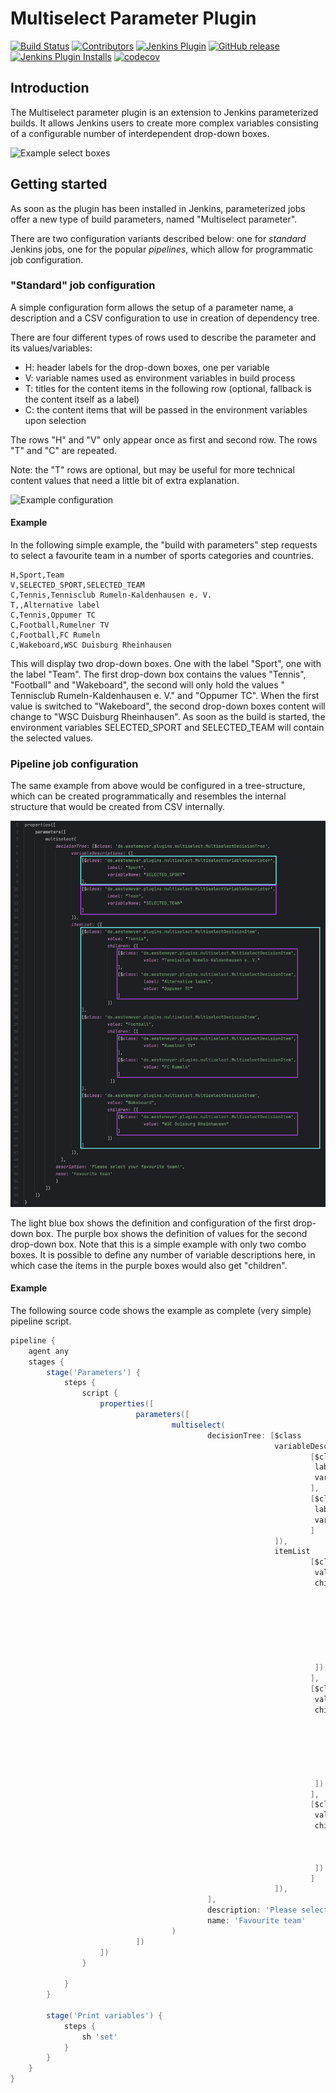 # Multiselect Parameter Plugin

[![Build Status](https://ci.jenkins.io/job/Plugins/job/multiselect-parameter-plugin/job/main/badge/icon)](https://ci.jenkins.io/job/Plugins/job/multiselect-parameter-plugin/job/main/)
[![Contributors](https://img.shields.io/github/contributors/jenkinsci/multiselect-parameter-plugin.svg)](https://github.com/jenkinsci/multiselect-parameter-plugin/graphs/contributors)
[![Jenkins Plugin](https://img.shields.io/jenkins/plugin/v/multiselect-parameter.svg)](https://plugins.jenkins.io/multiselect-parameter)
[![GitHub release](https://img.shields.io/github/release/jenkinsci/multiselect-parameter-plugin.svg?label=changelog)](https://github.com/jenkinsci/multiselect-parameter-plugin/releases/latest)
[![Jenkins Plugin Installs](https://img.shields.io/jenkins/plugin/i/multiselect-parameter.svg?color=blue)](https://plugins.jenkins.io/multiselect-parameter)
[![codecov](https://codecov.io/github/swesteme/multiselect-parameter-plugin/branch/main/graph/badge.svg?token=SFXR05LMD4)](https://codecov.io/github/swesteme/multiselect-parameter-plugin)

## Introduction

The Multiselect parameter plugin is an extension to Jenkins parameterized builds. It allows Jenkins users to
create more complex variables consisting of a configurable number of interdependent drop-down boxes.

![Example select boxes](images/sample_build.png)

## Getting started

As soon as the plugin has been installed in Jenkins, parameterized jobs offer a new type of build parameters,
named "Multiselect parameter".

There are two configuration variants described below: one for *standard* Jenkins jobs, one for the popular *pipelines*,
which allow for programmatic job configuration.

### "Standard" job configuration

A simple configuration form allows the setup of a parameter name, a description
and a CSV configuration to use in creation of dependency tree.

There are four different types of rows used to describe the parameter and its values/variables:

* H: header labels for the drop-down boxes, one per variable
* V: variable names used as environment variables in build process
* T: titles for the content items in the following row (optional, fallback is the content itself as a label)
* C: the content items that will be passed in the environment variables upon selection

The rows "H" and "V" only appear once as first and second row. The rows "T" and "C" are repeated.

Note: the "T" rows are optional, but may be useful for more technical content values that need a little bit of extra
explanation.

![Example configuration](images/sample_configuration.png)

#### Example

In the following simple example, the "build with parameters" step requests to select a favourite team in
a number of sports categories and countries.

```csv
H,Sport,Team
V,SELECTED_SPORT,SELECTED_TEAM
C,Tennis,Tennisclub Rumeln-Kaldenhausen e. V.
T,,Alternative label
C,Tennis,Oppumer TC
C,Football,Rumelner TV
C,Football,FC Rumeln
C,Wakeboard,WSC Duisburg Rheinhausen
```

This will display two drop-down boxes. One with the label "Sport", one with the label "Team".
The first drop-down box contains the values "Tennis", "Football" and "Wakeboard", the second will only hold the values "
Tennisclub Rumeln-Kaldenhausen e. V." and "Oppumer TC".
When the first value is switched to "Wakeboard", the second drop-down boxes content will change to "WSC Duisburg
Rheinhausen".
As soon as the build is started, the environment variables SELECTED_SPORT and SELECTED_TEAM will contain the selected
values.

### Pipeline job configuration

The same example from above would be configured in a tree-structure, which can be created programmatically and resembles
the internal structure that would be created from CSV internally.

![Pipeline configuration](images/sample_pipeline_config.png)

The light blue box shows the definition and configuration of the first drop-down box. The purple box shows the
definition of values for the second drop-down box. Note that this is a simple example with only two combo boxes. It is
possible to define any number of variable descriptions here, in which case the items in the purple boxes would also
get "children".

#### Example

The following source code shows the example as complete (very simple) pipeline script.

```groovy
pipeline {
    agent any
    stages {
        stage('Parameters') {
            steps {
                script {
                    properties([
                            parameters([
                                    multiselect(
                                            decisionTree: [$class              : 'de.westemeyer.plugins.multiselect.MultiselectDecisionTree',
                                                           variableDescriptions: ([
                                                                   [$class      : 'de.westemeyer.plugins.multiselect.MultiselectVariableDescriptor',
                                                                    label       : "Sport",
                                                                    variableName: "SELECTED_SPORT"
                                                                   ],
                                                                   [$class      : 'de.westemeyer.plugins.multiselect.MultiselectVariableDescriptor',
                                                                    label       : "Team",
                                                                    variableName: "SELECTED_TEAM"
                                                                   ]
                                                           ]),
                                                           itemList            : ([
                                                                   [$class  : 'de.westemeyer.plugins.multiselect.MultiselectDecisionItem',
                                                                    value   : "Tennis",
                                                                    children: ([
                                                                            [$class: 'de.westemeyer.plugins.multiselect.MultiselectDecisionItem',
                                                                             value : "Tennisclub Rumeln-Kaldenhausen e. V."
                                                                            ],
                                                                            [$class: 'de.westemeyer.plugins.multiselect.MultiselectDecisionItem',
                                                                             label : "Alternative label",
                                                                             value : "Oppumer TC"
                                                                            ]
                                                                    ])
                                                                   ],
                                                                   [$class  : 'de.westemeyer.plugins.multiselect.MultiselectDecisionItem',
                                                                    value   : "Football",
                                                                    children: ([
                                                                            [$class: 'de.westemeyer.plugins.multiselect.MultiselectDecisionItem',
                                                                             value : "Rumelner TV"
                                                                            ],
                                                                            [$class: 'de.westemeyer.plugins.multiselect.MultiselectDecisionItem',
                                                                             value : "FC Rumeln"
                                                                            ]
                                                                    ])
                                                                   ],
                                                                   [$class  : 'de.westemeyer.plugins.multiselect.MultiselectDecisionItem',
                                                                    value   : "Wakeboard",
                                                                    children: ([
                                                                            [$class: 'de.westemeyer.plugins.multiselect.MultiselectDecisionItem',
                                                                             value : "WSC Duisburg Rheinhausen"
                                                                            ]
                                                                    ])
                                                                   ]
                                                           ]),
                                            ],
                                            description: 'Please select your favourite team!',
                                            name: 'Favourite team'
                                    )
                            ])
                    ])
                }

            }
        }

        stage('Print variables') {
            steps {
                sh 'set'
            }
        }
    }
}

```